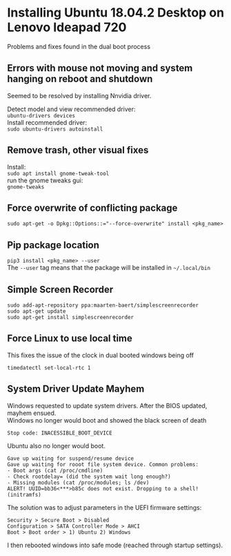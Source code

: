 # Installing Ubuntu 18.04.2 Desktop on Lenovo Ideapad 720
Problems and fixes found in the dual boot process


## Errors with mouse not moving and system hanging on reboot and shutdown
Seemed to be resolved by installing Nnvidia driver.  
  
Detect model and view recommended driver:  
`ubuntu-drivers devices`  
Install recommended driver:  
`sudo ubuntu-drivers autoinstall`

## Remove trash, other visual fixes
Install:  
`sudo apt install gnome-tweak-tool`  
run the gnome tweaks gui:  
`gnome-tweaks`

## Force overwrite of conflicting package
`sudo apt-get -o Dpkg::Options::="--force-overwrite" install <pkg_name>`

## Pip package location
`pip3 install <pkg_name> --user`  
The `--user` tag means that the package will be installed in `~/.local/bin`

## Simple Screen Recorder
```
sudo add-apt-repository ppa:maarten-baert/simplescreenrecorder
sudo apt-get update
sudo apt-get install simplescreenrecorder
```
## Force Linux to use local time
This fixes the issue of the clock in dual booted windows being off  
```
timedatectl set-local-rtc 1
```

## System Driver Update Mayhem
Windows requested to update system drivers. After the BIOS updated, mayhem ensued.  
Windows no longer would boot and showed the black screen of death  
```
Stop code: INACESSIBLE_BOOT_DEVICE
```  
Ubuntu also no longer would boot.  
```
Gave up waiting for suspend/resume device
Gave up waiting for rooot file system device. Common problems:
- Boot args (cat /proc/cmdline)
- Check rootdelay= (did the system wait long enough?)
- Missing modules (cat /proc/modules; ls /dev)
ALERT! UUID=bb36<***>b85c does not exist. Dropping to a shell!
(initramfs)
```
The solution was to adjust parameters in the UEFI firmware settings:
```
Security > Secure Boot > Disabled
Configuration > SATA Controller Mode > AHCI
Boot > Boot order > 1) Ubuntu 2) Windows
```
I then rebooted windows into safe mode (reached through startup settings).

```
